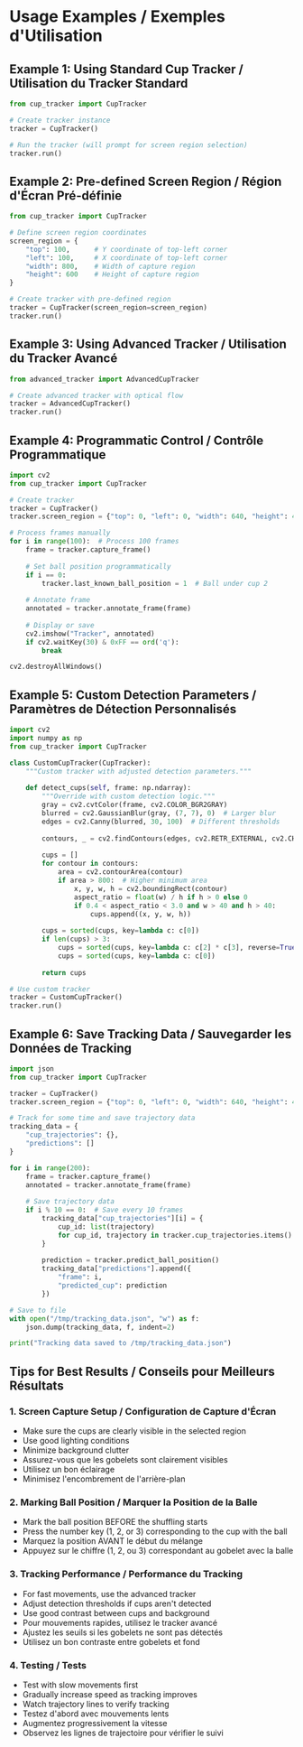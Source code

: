 # Usage Examples / Exemples d'Utilisation

## Example 1: Using Standard Cup Tracker / Utilisation du Tracker Standard

```python
from cup_tracker import CupTracker

# Create tracker instance
tracker = CupTracker()

# Run the tracker (will prompt for screen region selection)
tracker.run()
```

## Example 2: Pre-defined Screen Region / Région d'Écran Pré-définie

```python
from cup_tracker import CupTracker

# Define screen region coordinates
screen_region = {
    "top": 100,      # Y coordinate of top-left corner
    "left": 100,     # X coordinate of top-left corner
    "width": 800,    # Width of capture region
    "height": 600    # Height of capture region
}

# Create tracker with pre-defined region
tracker = CupTracker(screen_region=screen_region)
tracker.run()
```

## Example 3: Using Advanced Tracker / Utilisation du Tracker Avancé

```python
from advanced_tracker import AdvancedCupTracker

# Create advanced tracker with optical flow
tracker = AdvancedCupTracker()
tracker.run()
```

## Example 4: Programmatic Control / Contrôle Programmatique

```python
import cv2
from cup_tracker import CupTracker

# Create tracker
tracker = CupTracker()
tracker.screen_region = {"top": 0, "left": 0, "width": 640, "height": 480}

# Process frames manually
for i in range(100):  # Process 100 frames
    frame = tracker.capture_frame()
    
    # Set ball position programmatically
    if i == 0:
        tracker.last_known_ball_position = 1  # Ball under cup 2
    
    # Annotate frame
    annotated = tracker.annotate_frame(frame)
    
    # Display or save
    cv2.imshow("Tracker", annotated)
    if cv2.waitKey(30) & 0xFF == ord('q'):
        break

cv2.destroyAllWindows()
```

## Example 5: Custom Detection Parameters / Paramètres de Détection Personnalisés

```python
import cv2
import numpy as np
from cup_tracker import CupTracker

class CustomCupTracker(CupTracker):
    """Custom tracker with adjusted detection parameters."""
    
    def detect_cups(self, frame: np.ndarray):
        """Override with custom detection logic."""
        gray = cv2.cvtColor(frame, cv2.COLOR_BGR2GRAY)
        blurred = cv2.GaussianBlur(gray, (7, 7), 0)  # Larger blur
        edges = cv2.Canny(blurred, 30, 100)  # Different thresholds
        
        contours, _ = cv2.findContours(edges, cv2.RETR_EXTERNAL, cv2.CHAIN_APPROX_SIMPLE)
        
        cups = []
        for contour in contours:
            area = cv2.contourArea(contour)
            if area > 800:  # Higher minimum area
                x, y, w, h = cv2.boundingRect(contour)
                aspect_ratio = float(w) / h if h > 0 else 0
                if 0.4 < aspect_ratio < 3.0 and w > 40 and h > 40:
                    cups.append((x, y, w, h))
        
        cups = sorted(cups, key=lambda c: c[0])
        if len(cups) > 3:
            cups = sorted(cups, key=lambda c: c[2] * c[3], reverse=True)[:3]
            cups = sorted(cups, key=lambda c: c[0])
        
        return cups

# Use custom tracker
tracker = CustomCupTracker()
tracker.run()
```

## Example 6: Save Tracking Data / Sauvegarder les Données de Tracking

```python
import json
from cup_tracker import CupTracker

tracker = CupTracker()
tracker.screen_region = {"top": 0, "left": 0, "width": 640, "height": 480}

# Track for some time and save trajectory data
tracking_data = {
    "cup_trajectories": {},
    "predictions": []
}

for i in range(200):
    frame = tracker.capture_frame()
    annotated = tracker.annotate_frame(frame)
    
    # Save trajectory data
    if i % 10 == 0:  # Save every 10 frames
        tracking_data["cup_trajectories"][i] = {
            cup_id: list(trajectory)
            for cup_id, trajectory in tracker.cup_trajectories.items()
        }
        
        prediction = tracker.predict_ball_position()
        tracking_data["predictions"].append({
            "frame": i,
            "predicted_cup": prediction
        })

# Save to file
with open("/tmp/tracking_data.json", "w") as f:
    json.dump(tracking_data, f, indent=2)

print("Tracking data saved to /tmp/tracking_data.json")
```

## Tips for Best Results / Conseils pour Meilleurs Résultats

### 1. Screen Capture Setup / Configuration de Capture d'Écran
- Make sure the cups are clearly visible in the selected region
- Use good lighting conditions
- Minimize background clutter
- Assurez-vous que les gobelets sont clairement visibles
- Utilisez un bon éclairage
- Minimisez l'encombrement de l'arrière-plan

### 2. Marking Ball Position / Marquer la Position de la Balle
- Mark the ball position BEFORE the shuffling starts
- Press the number key (1, 2, or 3) corresponding to the cup with the ball
- Marquez la position AVANT le début du mélange
- Appuyez sur le chiffre (1, 2, ou 3) correspondant au gobelet avec la balle

### 3. Tracking Performance / Performance du Tracking
- For fast movements, use the advanced tracker
- Adjust detection thresholds if cups aren't detected
- Use good contrast between cups and background
- Pour mouvements rapides, utilisez le tracker avancé
- Ajustez les seuils si les gobelets ne sont pas détectés
- Utilisez un bon contraste entre gobelets et fond

### 4. Testing / Tests
- Test with slow movements first
- Gradually increase speed as tracking improves
- Watch trajectory lines to verify tracking
- Testez d'abord avec mouvements lents
- Augmentez progressivement la vitesse
- Observez les lignes de trajectoire pour vérifier le suivi
